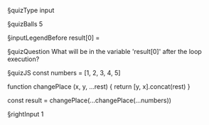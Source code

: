§quizType
input

§quizBalls
5

§inputLegendBefore
result[0] =



§quizQuestion
What will be in the variable 'result[0]' after the loop execution?


§quizJS
const numbers = [1, 2, 3, 4, 5]

function changePlace (x, y, ...rest) {
  return [y, x].concat(rest)
}

const result = changePlace(...changePlace(...numbers))


§rightInput
1
